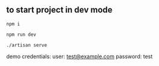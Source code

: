 ## to start project in dev mode

`npm i`

`npm run dev`

`./artisan serve`

demo credentials:
user: test@example.com
password: test

